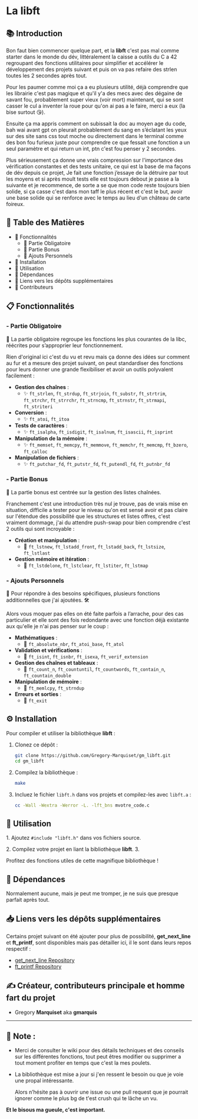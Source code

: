 # La libft

## 📚 Introduction

Bon faut bien commencer quelque part, et la **libft** c'est pas mal comme starter dans le monde du dév, littéralement la caisse a outils du C a 42 regroupant des fonctions utilitaires pour simplifier et accélérer le développement des projets suivant et puis on va pas refaire des strlen toutes les 2 secondes après tout.

Pour les paumer comme moi ça a eu plusieurs utilité, déjà comprendre que les librairie c'est pas magique et qu'il y'a des mecs avec des dégaine de savant fou, probablement super vieux (voir mort) maintenant, qui se sont casser le cul a inventer la roue pour qu'on ai pas a le faire, merci a eux (la bise surtout 😘).

Ensuite ça ma appris comment on subissait la doc au moyen age du code, bah wai avant gpt on pleurait probablement du sang en s’éclatant les yeux sur des site sans css tout moche ou directement dans le terminal comme des bon fou furieux juste pour comprendre ce que fessait une fonction a un seul paramètre et qui return un int, ptn c'est fou penser y 2 secondes.

Plus sérieusement ça donne une vrais compression sur l'importance des vérification constantes et des tests unitaire, ce qui est la base de ma façons de dév depuis ce projet, Je fait une fonction j’essaye de la détruire par tout les moyens et si après moult tests elle est toujours debout je passe a la suivante et je recommence, de sorte a se que mon code reste toujours bien solide, si ça casse c'est dans mon taff le plus récent et c'est le but, avoir une base solide qui se renforce avec le temps au lieu d'un château de carte foireux.

## 📌 Table des Matières

- 📍 Fonctionnalités
  - 🚩 Partie Obligatoire
  - 🚩 Partie Bonus
  - 🚩 Ajouts Personnels
- 📍 Installation
- 📍 Utilisation
- 📍 Dépendances
- 📍 Liens vers les dépôts supplémentaires
- 📍 Contributeurs

## 📋 Fonctionnalités

### - Partie Obligatoire

🎯 La partie obligatoire regroupe les fonctions les plus courantes de la libc, réécrites pour s’approprier leur fonctionnement.

Rien d'original ici c'est du vu et revu mais ça donne des idées sur comment au fur et a mesure des projet suivant, on peut standardiser des fonctions pour leurs donner une grande flexibiliser et avoir un outils polyvalent facilement :

- **Gestion des chaînes** :
  - ✨ `ft_strlen`, `ft_strdup`, `ft_strjoin`, `ft_substr`, `ft_strtrim`, `ft_strchr`, `ft_strrchr`, `ft_strncmp`, `ft_strnstr`, `ft_strmapi`, `ft_striteri`
- **Conversion** :
  - ✨ `ft_atoi`, `ft_itoa`
- **Tests de caractères** :
  - ✨ `ft_isalpha`, `ft_isdigit`, `ft_isalnum`, `ft_isascii`, `ft_isprint`
- **Manipulation de la mémoire** :
  - ✨ `ft_memset`, `ft_memcpy`, `ft_memmove`, `ft_memchr`, `ft_memcmp`, `ft_bzero`, `ft_calloc`
- **Manipulation de fichiers** :
  - ✨ `ft_putchar_fd`, `ft_putstr_fd`, `ft_putendl_fd`, `ft_putnbr_fd`

### - Partie Bonus

🎯 La partie bonus est centrée sur la gestion des listes chaînées.

Franchement c'est une introduction très nul je trouve, pas de vrais mise en situation, difficile a tester pour le niveau qu'on est sensé avoir et pas claire sur l'étendue des possibilité que les structures et listes offres, c'est vraiment dommage, j'ai du attendre push-swap pour bien comprendre c'est 2 outils qui sont incroyable :

- **Création et manipulation** :
  - 🌟 `ft_lstnew`, `ft_lstadd_front`, `ft_lstadd_back`, `ft_lstsize`, `ft_lstlast`
- **Gestion mémoire et itération** :
  - 🌟 `ft_lstdelone`, `ft_lstclear`, `ft_lstiter`, `ft_lstmap`

### - Ajouts Personnels

🎯 Pour répondre à des besoins spécifiques, plusieurs fonctions additionnelles que j'ai ajoutées. 🛠️

Alors vous moquer pas elles on été faite parfois a l’arrache, pour des cas particulier et elle sont des fois redondante avec une fonction déjà existante aux qu'elle je n'ai pas penser sur le coup :

- **Mathématiques** :
  - 🧮 `ft_absolute_nbr`, `ft_atoi_base`, `ft_atol`
- **Validation et vérifications** :
  - 🧮 `ft_isint`, `ft_isnbr`, `ft_isexa`, `ft_verif_extension`
- **Gestion des chaînes et tableaux** :
  - 🧮 `ft_count_n`, `ft_countuntil`, `ft_countwords`, `ft_contain_n`, `ft_countain_double`
- **Manipulation de mémoire** :
  - 🧮 `ft_memlcpy`, `ft_strndup`
- **Erreurs et sorties** :
  - 🧮 `ft_exit`

## ⚙️ Installation

Pour compiler et utiliser la bibliothèque **libft** :

1. Clonez ce dépôt :

   ```bash
   git clone https://github.com/Gregory-Marquiset/gm_libft.git
   cd gm_libft
   ```

2. Compilez la bibliothèque :

   ```bash
   make
   ```

3. Incluez le fichier `libft.h` dans vos projets et compilez-les avec `libft.a` :

   ```bash
   cc -Wall -Wextra -Werror -L. -lft_bns mvotre_code.c 
   ```

## 🚀 Utilisation

1\. Ajoutez `#include "libft.h"` dans vos fichiers source.

2\. Compilez votre projet en liant la bibliothèque **libft**. 3.

Profitez des fonctions utiles de cette magnifique bibliothèque !

## 🔗 Dépendances

Normalement aucune, mais je peut me tromper, je ne suis que presque parfait après tout.

## 📥️ Liens vers les dépôts supplémentaires

Certains projet suivant on été ajouter pour plus de possibilité, **get\_next\_line** et **ft\_printf**, sont disponibles mais pas détailler ici, il le sont dans leurs repos respectif :

- [get\_next\_line Repository](https://github.com/<votre-utilisateur>/get_next_line)
- [ft\_printf Repository](https://github.com/<votre-utilisateur>/ft_printf)

## ✍️ Créateur, contributeurs principale et homme fart du projet

- Gregory **Marquiset** aka **gmarquis**

---

## 📖 Note :

- Merci de consulter le wiki pour des détails techniques et des conseils sur les différentes fonctions, tout peut êtres modifier ou supprimer a tout moment profiter en temps que c'est la mes poulets.
- La bibliothèque est mise a jour si j'en ressent le besoin ou que je voie une propal intéressante.

  Alors n’hésite pas à ouvrir une issue ou une pull request que je pourrait ignorer comme le plus bg de t'est crush qui te lâche un vu.

**Et le bisous ma gueule, c'est important.**

